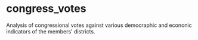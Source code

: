 # congress_votes

Analysis of congressional votes against various democraphic and econonic indicators of the members' districts.